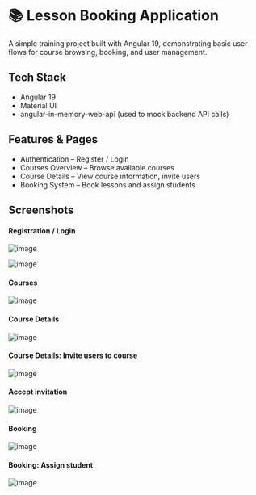 
# 📚 Lesson Booking Application
A simple training project built with Angular 19, demonstrating basic user flows for course browsing, booking, and user management.

## Tech Stack
- Angular 19
- Material UI
- angular-in-memory-web-api (used to mock backend API calls)

## Features & Pages
- Authentication – Register / Login
- Courses Overview – Browse available courses
- Course Details – View course information, invite users
- Booking System – Book lessons and assign students


## Screenshots
#### Registration / Login
![image](https://github.com/user-attachments/assets/b1e070b2-0cd7-4e77-9b10-d2bae9396119)

![image](https://github.com/user-attachments/assets/a7b525ba-26e0-466f-94d8-62fabd00101a)

#### Courses
![image](https://github.com/user-attachments/assets/f40a2e9f-a33a-4bd7-b230-aa28d4170a27)

#### Course Details
![image](https://github.com/user-attachments/assets/e01539c5-3dc3-4b33-89d0-c2a45053199b)

#### Course Details: Invite users to course
![image](https://github.com/user-attachments/assets/d8013d46-4ce0-422e-b4b7-431723f65cd6)

#### Accept invitation
![image](https://github.com/user-attachments/assets/11ff8ee9-8932-4665-93ba-79aafea256f6)

#### Booking
![image](https://github.com/user-attachments/assets/6bde76c1-54ca-4996-8228-fa847dcaa195)

#### Booking: Assign student
![image](https://github.com/user-attachments/assets/92a4b267-d2cf-4878-8152-e9fddf5d38d9)









